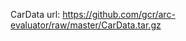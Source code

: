 CarData url: [https://github.com/gcr/arc-evaluator/raw/master/CarData.tar.gz ](https://github.com/gcr/arc-evaluator/raw/master/CarData.tar.gz )